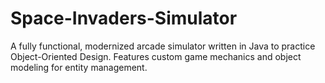 # Space-Invaders-Simulator
A fully functional, modernized arcade simulator written in Java to practice Object-Oriented Design. Features custom game mechanics and object modeling for entity management.
